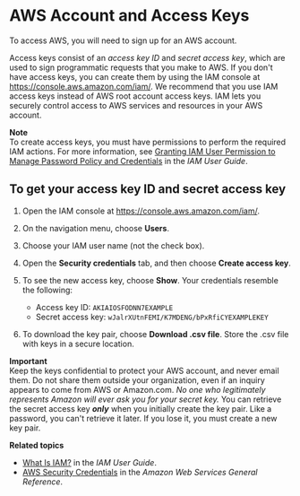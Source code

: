 # AWS Account and Access Keys<a name="pstools-appendix-sign-up"></a>

To access AWS, you will need to sign up for an AWS account\.

Access keys consist of an *access key ID* and *secret access key*, which are used to sign programmatic requests that you make to AWS\. If you don't have access keys, you can create them by using the IAM console at [https://console\.aws\.amazon\.com/iam/](https://console.aws.amazon.com/iam/)\. We recommend that you use IAM access keys instead of AWS root account access keys\. IAM lets you securely control access to AWS services and resources in your AWS account\.

**Note**  
To create access keys, you must have permissions to perform the required IAM actions\. For more information, see [Granting IAM User Permission to Manage Password Policy and Credentials](https://docs.aws.amazon.com/IAM/latest/UserGuide/id_credentials_delegate-permissions.html) in the *IAM User Guide*\.

## To get your access key ID and secret access key<a name="get-access-keys"></a>

1. Open the IAM console at [https://console\.aws\.amazon\.com/iam/](https://console.aws.amazon.com/iam/)\.

1. On the navigation menu, choose **Users**\.

1. Choose your IAM user name \(not the check box\)\.

1. Open the **Security credentials** tab, and then choose **Create access key**\.

1. To see the new access key, choose **Show**\. Your credentials resemble the following:
   + Access key ID: `AKIAIOSFODNN7EXAMPLE` 
   + Secret access key: `wJalrXUtnFEMI/K7MDENG/bPxRfiCYEXAMPLEKEY` 

1. To download the key pair, choose **Download \.csv file**\. Store the \.csv file with keys in a secure location\.

**Important**  
Keep the keys confidential to protect your AWS account, and never email them\. Do not share them outside your organization, even if an inquiry appears to come from AWS or Amazon\.com\. *No one who legitimately represents Amazon will ever ask you for your secret key\.* 
You can retrieve the secret access key ***only*** when you initially create the key pair\. Like a password, you can't retrieve it later\. If you lose it, you must create a new key pair\.

 **Related topics** 
+  [What Is IAM?](https://docs.aws.amazon.com/IAM/latest/UserGuide/introduction.html) in the *IAM User Guide*\.
+  [AWS Security Credentials](https://docs.aws.amazon.com/general/latest/gr/aws-security-credentials.html) in the *Amazon Web Services General Reference*\.